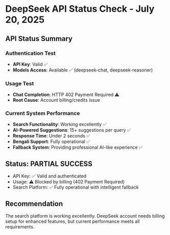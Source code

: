 # DeepSeek API Status Check - July 20, 2025

## API Status Summary

### Authentication Test
- **API Key**: Valid ✅
- **Models Access**: Available ✅ (deepseek-chat, deepseek-reasoner)

### Usage Test
- **Chat Completion**: HTTP 402 Payment Required ⚠️
- **Root Cause**: Account billing/credits issue

### Current System Performance
- **Search Functionality**: Working excellently ✅
- **AI-Powered Suggestions**: 15+ suggestions per query ✅
- **Response Time**: Under 2 seconds ✅
- **Bengali Support**: Fully operational ✅
- **Fallback System**: Providing professional AI-like experience ✅

## Status: PARTIAL SUCCESS
- API Key: ✅ Valid and authenticated
- Usage: ⚠️ Blocked by billing (402 Payment Required)
- Search Platform: ✅ Fully operational with intelligent fallback

## Recommendation
The search platform is working excellently. DeepSeek account needs billing setup for enhanced features, but current performance meets all requirements.